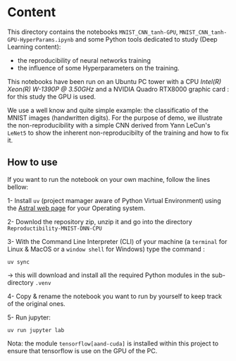 # Content

This directory contains the notebooks `MNIST_CNN_tanh-GPU`, `MNIST_CNN_tanh-GPU-HyperParams.ipynb` and some Python tools dedicated to study (Deep Learning content):
- the reproducibility of neural networks training
- the influence of some Hyperparameters on the training.

This notebooks have been run on an Ubuntu PC tower with a CPU _Intel(R) Xeon(R) W-1390P @ 3.50GHz_ and a NVIDIA Quadro RTX8000 graphic card : for this study the GPU is used.

We use a well know and quite simple example: the classificatio of the MNIST images (handwritten digits).
For the purpose of demo, we illustrate the non-reproducibility with a simple CNN derived from  Yann LeCun's `LeNet5` 
to show the inherent non-reproducibilty of the training and how to fix it. 

## How to use

If you want to run the notebook on your own machine, follow the lines bellow:

1- Install `uv` (project mamager aware of Python Virtual Environment) using the [Astral web page](https://docs.astral.sh/uv/getting-started/installation/#__tabbed_1_2) for your Operating system.

2- Downlod the repository zip, unzip it and go into the directory `Reproductibility-MNIST-DNN-CPU`

3- With the Command Line Interpreter (CLI) of your machine (a `terminal` for Linux & MacOS or a `window shell` for Windows) type the command :
    
    uv sync

-> this will download and install all the required Python modules in the sub-directory `.venv`

4- Copy & rename the notebook you want to run by yourself to keep track of the original ones.

5- Run jupyter:
    
    uv run jupyter lab

Nota:  the module `tensorflow[aand-cuda]` is installed within this project to ensure that tensorflow is use on the GPU of the PC.
